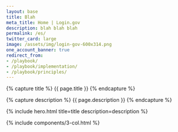 ```yaml
---
layout: base
title: Blah
meta_title: Home | Login.gov
description: blah blah blah
permalink: /es/
twitter_card: large
image: /assets/img/login-gov-600x314.png
one_account_banner: true
redirect_from:
- /playbook/
- /playbook/implementation/
- /playbook/principles/
---
```


{% capture title %}
{{ page.title }}
{% endcapture %}

{% capture description %}
{{ page.description }}
{% endcapture %}

{% include hero.html title=title description=description %}

{% include components/3-col.html %}
